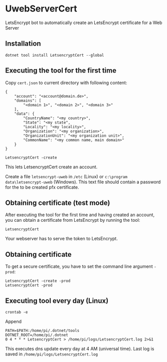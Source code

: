 # UwebServerCert
LetsEncrypt bot to automatically create an LetsEncrypt certificate for a Web Server

## Installation
```
dotnet tool install LetsencryptCert --global
```

## Executing the tool for the first time

Copy ```cert.json``` to current directory with following content:

```
{
    "account": "<account@domain.de>",
    "domains": [
        "<domain 1>", "<domain 2>", "<domain 3>"
    ],
    "data": {
        "CountryName": "<my country>",
        "State": "<my state",
        "Locality": "<my locality>",
        "Organization": "<my organization>",
        "OrganizationUnit": "<my organization unit>",
        "CommonName": "<my common name, main domain>"
    }
}

```

```
LetsencryptCert -create
``` 
This lets LetsencryptCert create an account.

Create a file ```letsencrypt-uweb``` in ```/etc``` (Linux) or ```c:\program data\letsencrypt-uweb``` (Windows). This text file should contain a password for the to be created pfx certificate.

## Obtaining certificate (test mode)
After executing the tool for the first time and having created an account, you can obtain a certificate from LetsEncrypt by running the tool:

```
LetsencryptCert
``` 

Your webserver has to serve the token to LetsEncrypt.

## Obtaining certificate 

To get a secure certificate, you have to set the command line argument ```-prod```:

```
LetsencryptCert -create -prod
LetsencryptCert -prod
```

## Executing tool every day (Linux)

```
crontab -e
```

Append

```
PATH=$PATH:/home/pi/.dotnet/tools
DOTNET_ROOT=/home/pi/.dotnet
0 4 * * * LetsencryptCert > /home/pi/logs/LetsencryptCert.log 2>&1
```

This executes dns update every day at 4 AM (universal time). Last log is saved in ```/home/pi/logs/LetsencryptCert.log```
